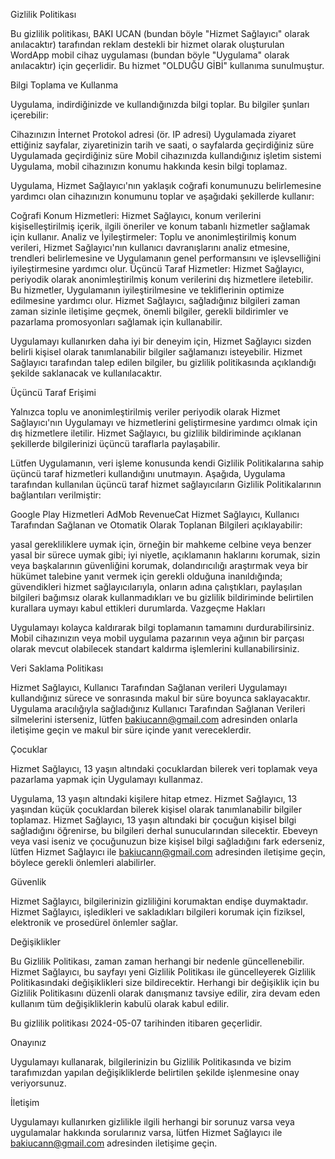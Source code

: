 Gizlilik Politikası

Bu gizlilik politikası, BAKI UCAN (bundan böyle "Hizmet Sağlayıcı" olarak anılacaktır) tarafından reklam destekli bir hizmet olarak oluşturulan WordApp mobil cihaz uygulaması (bundan böyle "Uygulama" olarak anılacaktır) için geçerlidir. Bu hizmet "OLDUĞU GİBİ" kullanıma sunulmuştur.

Bilgi Toplama ve Kullanma

Uygulama, indirdiğinizde ve kullandığınızda bilgi toplar. Bu bilgiler şunları içerebilir:

Cihazınızın İnternet Protokol adresi (ör. IP adresi)
Uygulamada ziyaret ettiğiniz sayfalar, ziyaretinizin tarih ve saati, o sayfalarda geçirdiğiniz süre
Uygulamada geçirdiğiniz süre
Mobil cihazınızda kullandığınız işletim sistemi
Uygulama, mobil cihazınızın konumu hakkında kesin bilgi toplamaz.

Uygulama, Hizmet Sağlayıcı'nın yaklaşık coğrafi konumunuzu belirlemesine yardımcı olan cihazınızın konumunu toplar ve aşağıdaki şekillerde kullanır:

Coğrafi Konum Hizmetleri: Hizmet Sağlayıcı, konum verilerini kişiselleştirilmiş içerik, ilgili öneriler ve konum tabanlı hizmetler sağlamak için kullanır.
Analiz ve İyileştirmeler: Toplu ve anonimleştirilmiş konum verileri, Hizmet Sağlayıcı'nın kullanıcı davranışlarını analiz etmesine, trendleri belirlemesine ve Uygulamanın genel performansını ve işlevselliğini iyileştirmesine yardımcı olur.
Üçüncü Taraf Hizmetler: Hizmet Sağlayıcı, periyodik olarak anonimleştirilmiş konum verilerini dış hizmetlere iletebilir. Bu hizmetler, Uygulamanın iyileştirilmesine ve tekliflerinin optimize edilmesine yardımcı olur.
Hizmet Sağlayıcı, sağladığınız bilgileri zaman zaman sizinle iletişime geçmek, önemli bilgiler, gerekli bildirimler ve pazarlama promosyonları sağlamak için kullanabilir.

Uygulamayı kullanırken daha iyi bir deneyim için, Hizmet Sağlayıcı sizden belirli kişisel olarak tanımlanabilir bilgiler sağlamanızı isteyebilir. Hizmet Sağlayıcı tarafından talep edilen bilgiler, bu gizlilik politikasında açıklandığı şekilde saklanacak ve kullanılacaktır.

Üçüncü Taraf Erişimi

Yalnızca toplu ve anonimleştirilmiş veriler periyodik olarak Hizmet Sağlayıcı'nın Uygulamayı ve hizmetlerini geliştirmesine yardımcı olmak için dış hizmetlere iletilir. Hizmet Sağlayıcı, bu gizlilik bildiriminde açıklanan şekillerde bilgilerinizi üçüncü taraflarla paylaşabilir.

Lütfen Uygulamanın, veri işleme konusunda kendi Gizlilik Politikalarına sahip üçüncü taraf hizmetleri kullandığını unutmayın. Aşağıda, Uygulama tarafından kullanılan üçüncü taraf hizmet sağlayıcıların Gizlilik Politikalarının bağlantıları verilmiştir:

Google Play Hizmetleri
AdMob
RevenueCat
Hizmet Sağlayıcı, Kullanıcı Tarafından Sağlanan ve Otomatik Olarak Toplanan Bilgileri açıklayabilir:

yasal gerekliliklere uymak için, örneğin bir mahkeme celbine veya benzer yasal bir sürece uymak gibi;
iyi niyetle, açıklamanın haklarını korumak, sizin veya başkalarının güvenliğini korumak, dolandırıcılığı araştırmak veya bir hükümet talebine yanıt vermek için gerekli olduğuna inanıldığında;
güvendikleri hizmet sağlayıcılarıyla, onların adına çalıştıkları, paylaşılan bilgileri bağımsız olarak kullanmadıkları ve bu gizlilik bildiriminde belirtilen kurallara uymayı kabul ettikleri durumlarda.
Vazgeçme Hakları

Uygulamayı kolayca kaldırarak bilgi toplamanın tamamını durdurabilirsiniz. Mobil cihazınızın veya mobil uygulama pazarının veya ağının bir parçası olarak mevcut olabilecek standart kaldırma işlemlerini kullanabilirsiniz.

Veri Saklama Politikası

Hizmet Sağlayıcı, Kullanıcı Tarafından Sağlanan verileri Uygulamayı kullandığınız sürece ve sonrasında makul bir süre boyunca saklayacaktır. Uygulama aracılığıyla sağladığınız Kullanıcı Tarafından Sağlanan Verileri silmelerini isterseniz, lütfen bakiucann@gmail.com adresinden onlarla iletişime geçin ve makul bir süre içinde yanıt vereceklerdir.

Çocuklar

Hizmet Sağlayıcı, 13 yaşın altındaki çocuklardan bilerek veri toplamak veya pazarlama yapmak için Uygulamayı kullanmaz.

Uygulama, 13 yaşın altındaki kişilere hitap etmez. Hizmet Sağlayıcı, 13 yaşından küçük çocuklardan bilerek kişisel olarak tanımlanabilir bilgiler toplamaz. Hizmet Sağlayıcı, 13 yaşın altındaki bir çocuğun kişisel bilgi sağladığını öğrenirse, bu bilgileri derhal sunucularından silecektir. Ebeveyn veya vasi iseniz ve çocuğunuzun bize kişisel bilgi sağladığını fark ederseniz, lütfen Hizmet Sağlayıcı ile bakiucann@gmail.com adresinden iletişime geçin, böylece gerekli önlemleri alabilirler.

Güvenlik

Hizmet Sağlayıcı, bilgilerinizin gizliliğini korumaktan endişe duymaktadır. Hizmet Sağlayıcı, işledikleri ve sakladıkları bilgileri korumak için fiziksel, elektronik ve prosedürel önlemler sağlar.

Değişiklikler

Bu Gizlilik Politikası, zaman zaman herhangi bir nedenle güncellenebilir. Hizmet Sağlayıcı, bu sayfayı yeni Gizlilik Politikası ile güncelleyerek Gizlilik Politikasındaki değişiklikleri size bildirecektir. Herhangi bir değişiklik için bu Gizlilik Politikasını düzenli olarak danışmanız tavsiye edilir, zira devam eden kullanım tüm değişikliklerin kabulü olarak kabul edilir.

Bu gizlilik politikası 2024-05-07 tarihinden itibaren geçerlidir.

Onayınız

Uygulamayı kullanarak, bilgilerinizin bu Gizlilik Politikasında ve bizim tarafımızdan yapılan değişikliklerde belirtilen şekilde işlenmesine onay veriyorsunuz.

İletişim

Uygulamayı kullanırken gizlilikle ilgili herhangi bir sorunuz varsa veya uygulamalar hakkında sorularınız varsa, lütfen Hizmet Sağlayıcı ile bakiucann@gmail.com adresinden iletişime geçin.
